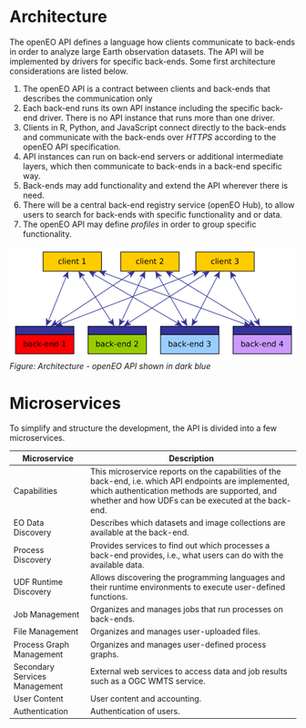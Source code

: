 # Architecture

The openEO API defines a language how clients communicate to back-ends in order to analyze large Earth observation datasets. The API will be implemented by drivers for specific back-ends. Some first architecture considerations are listed below.

1. The openEO API is a contract between clients and back-ends that describes the communication only
2. Each back-end runs its own API instance including the specific back-end driver. There is no API instance that runs more than one driver.
3. Clients in R, Python, and JavaScript connect directly to the back-ends and communicate with the back-ends over *HTTPS* according to the openEO API specification.
4. API instances can run on back-end servers or additional intermediate layers, which then communicate to back-ends in a back-end specific way.
5. Back-ends may add functionality and extend the API wherever there is need.
6. There will be a central back-end registry service (openEO Hub), to allow users to search for back-ends with specific functionality and or data. 
7. The openEO API may define *profiles* in order to group specific functionality.

![Architecture - openEO API shown in dark blue](img/arch.png)
*Figure: Architecture - openEO API shown in dark blue*

# Microservices

To simplify and structure the development, the API is divided into a few microservices.

| Microservice                  | Description                                                  |
| ----------------------------- | ------------------------------------------------------------ |
| Capabilities                  | This microservice reports on the capabilities of the back-end, i.e. which API endpoints are implemented, which authentication methods are supported, and whether and how UDFs can be executed at the back-end. |
| EO Data Discovery             | Describes which datasets and image collections are available at the back-end. |
| Process Discovery             | Provides services to find out which processes a back-end provides, i.e., what users can do with the available data. |
| UDF Runtime Discovery         | Allows discovering the programming languages and their runtime environments to execute user-defined functions. |
| Job Management                | Organizes and manages jobs that run processes on back-ends. |
| File Management               | Organizes and manages user-uploaded files. |
| Process Graph Management      | Organizes and manages user-defined process graphs.  |
| Secondary Services Management | External web services to access data and job results such as a OGC WMTS service. |
| User Content                  | User content and accounting. |
| Authentication                | Authentication of users. |
